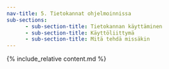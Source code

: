 ```yaml
---
nav-title: 5. Tietokannat ohjelmoinnissa
sub-sections:
      - sub-section-title: Tietokannan käyttäminen
      - sub-section-title: Käyttöliittymä
      - sub-section-title: Mitä tehdä missäkin
---
```

      
{% include_relative content.md %}

